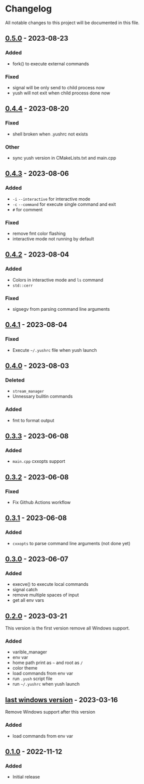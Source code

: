 # Changelog
All notable changes to this project will be documented in this file.

## [0.5.0] - 2023-08-23
### Added
- fork() to execute external commands

### Fixed
- signal will be only send to child process now
- yush will not exit when child process done now

## [0.4.4] - 2023-08-20
### Fixed
- shell broken when .yushrc not exists

### Other
- sync yush version in CMakeLists.txt and main.cpp

## [0.4.3] - 2023-08-06
### Added
- `-i` `--interactive` for interactive mode
- `-c` `--command` for execute single command and exit
- `#` for comment

### Fixed
- remove fmt color flashing
- interactive mode not running by default

## [0.4.2] - 2023-08-04
### Added
- Colors in interactive mode and `ls` command
- `std::cerr`

### Fixed
- sigsegv from parsing command line arguments

## [0.4.1] - 2023-08-04
### Fixed
- Execute `~/.yushrc` file when yush launch

## [0.4.0] - 2023-08-03
### Deleted
- `stream_manager`
- Unnessary bulitin commands

### Added
- fmt to format output

## [0.3.3] - 2023-06-08
### Added
- `main.cpp` cxxopts support

## [0.3.2] - 2023-06-08
### Fixed
- Fix Github Actions workflow

## [0.3.1] - 2023-06-08
### Added
- `cxxopts` to parse command line arguments (not done yet)

## [0.3.0] - 2023-06-07
### Added
- execve() to execute local commands
- signal catch
- remove multiple spaces of input
- get all env vars

## [0.2.0] - 2023-03-21
This version is the first version remove all Windows support.
### Added
- varible_manager
- env var
- home path print as `~` and root as `/`
- color theme
- load commands from env var
- run `.yush` script file
- run `~/.yushrc` when yush launch

## [last windows version] - 2023-03-16
Remove Windows support after this version
### Added
- load commands from env var

## [0.1.0] - 2022-11-12
### Added
- Initial release

[0.5.0]: https://github.com/Young-TW/yush/releases/tag/v0.5.0
[0.4.4]: https://github.com/Young-TW/yush/releases/tag/v0.4.4
[0.4.3]: https://github.com/Young-TW/yush/releases/tag/v0.4.3
[0.4.2]: https://github.com/Young-TW/yush/releases/tag/v0.4.2
[0.4.1]: https://github.com/Young-TW/yush/releases/tag/v0.4.1
[0.4.0]: https://github.com/Young-TW/yush/releases/tag/v0.4.0
[0.3.3]: https://github.com/Young-TW/yush/releases/tag/v0.3.3
[0.3.2]: https://github.com/Young-TW/yush/releases/tag/v0.3.2
[0.3.1]: https://github.com/Young-TW/yush/releases/tag/v0.3.1
[0.3.0]: https://github.com/Young-TW/yush/releases/tag/v0.3.0
[0.2.0]: https://github.com/Young-TW/yush/releases/tag/v0.2
[last windows version]: https://github.com/Young-TW/yush/releases/tag/windows-latest
[0.1.0]: https://github.com/Young-TW/yush/releases/tag/v0.1